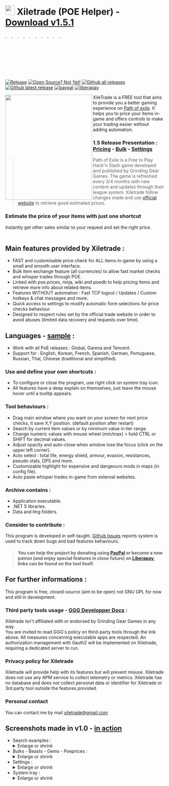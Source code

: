 # <img src="https://i.imgur.com/dhWQgtY.png" width="30" height="30"> Xiletrade (POE Helper) - [Download v1.5.1](https://github.com/maxensas/xiletrade/releases/download/1.5.1/Xiletrade_win-x64.rar)  

[<img width="3%" height="3%" src="https://user-images.githubusercontent.com/62154281/104107842-feae5080-52bf-11eb-8e8f-d8827f1f0334.png">](https://github.com/maxensas/xiletrade)
[<img width="3%" height="3%" src="https://user-images.githubusercontent.com/62154281/104107838-fd7d2380-52bf-11eb-8d47-f949fd7a3b58.png">](https://github.com/maxensas/xiletrade/blob/master/readme/README.kr.md)
[<img width="3%" height="3%" src="https://user-images.githubusercontent.com/62154281/104107835-fd7d2380-52bf-11eb-8e08-614b2610eca4.png">](https://github.com/maxensas/xiletrade/blob/master/readme/README.fr.md)
[<img width="3%" height="3%" src="https://user-images.githubusercontent.com/62154281/104107839-fe15ba00-52bf-11eb-807e-25088a595f33.png">](https://github.com/maxensas/xiletrade/blob/master/readme/README.es.md)
[<img width="3%" height="3%" src="https://user-images.githubusercontent.com/62154281/104107836-fd7d2380-52bf-11eb-8ba2-bcdc04dab8b9.png">](https://github.com/maxensas/xiletrade/blob/master/readme/README.de.md)
[<img width="3%" height="3%" src="https://user-images.githubusercontent.com/62154281/104107833-fce48d00-52bf-11eb-896a-c5671965cb51.png">](https://github.com/maxensas/xiletrade/blob/master/readme/README.pt.md)
[<img width="3%" height="3%" src="https://user-images.githubusercontent.com/62154281/104107837-fd7d2380-52bf-11eb-8df0-091c9d9cc05a.png">](https://github.com/maxensas/xiletrade/blob/master/readme/README.ru.md)
[<img width="3%" height="3%" src="https://user-images.githubusercontent.com/62154281/104107841-feae5080-52bf-11eb-8ca7-1f402cbf6e5e.png">](https://github.com/maxensas/xiletrade/blob/master/readme/README.th.md)
[<img width="3%" height="3%" src="https://user-images.githubusercontent.com/62154281/104107840-fe15ba00-52bf-11eb-939e-d98bba60877d.png">](https://github.com/maxensas/xiletrade/blob/master/readme/README.tw.md)
[<img width="3%" height="3%" src="https://user-images.githubusercontent.com/62154281/104107834-fce48d00-52bf-11eb-8902-02d5a6d457c8.png">](https://github.com/maxensas/xiletrade/blob/master/readme/README.cn.md)<br>  
[![Release](https://img.shields.io/github/release/maxensas/xiletrade.svg)](https://github.com/maxensas/xiletrade/releases/) 
[![Open Source? Not Yet!](https://badgen.net/badge/Open%20Source%20%3F/not%20yet%20%21/d55a4c?icon=github)](https://github.com/maxensas/xiletrade/tree/master/project) 
[![Github all releases](https://img.shields.io/github/downloads/maxensas/xiletrade/total.svg)](https://GitHub.com/maxensas/xiletrade/releases/) [![Github latest release](https://img.shields.io/github/downloads/maxensas/xiletrade/latest/total.svg)](https://GitHub.com/maxensas/xiletrade/releases/) [![paypal](https://img.shields.io/badge/Donate-Paypal-blue.svg)](https://www.paypal.com/donate/?hosted_button_id=48ZSB3UMNAU6J) [![liberapay](https://img.shields.io/liberapay/patrons/Xiletrade.svg?logo=liberapay)](https://en.liberapay.com/Xiletrade/donate) 


<img align="left" width="275" height="332" src="https://user-images.githubusercontent.com/62154281/120824737-04e7e680-c559-11eb-9ef7-1c29038ca131.png">

XileTrade is a FREE tool that aims to provide you a better gaming experience on [Path of exile](https://www.pathofexile.com/). It helps you to price your items in-game and offers controls to make your trading easier without adding automation.
### 1.5 Release Presentation : [Pricing](https://youtu.be/4mP3uOsr8oc) - [Bulk](https://youtu.be/6yuLZXTho-A) - [Settings](https://youtu.be/libdIjrNM-8 )<br>
>Path of Exile is a Free to Play Hack'n Slash game developed and published by Grinding Gear Games. The game is refreshed every 3/4 months with new content and updates through their league system.
>Xiletrade follow changes made and use [official website](https://www.pathofexile.com/trade/) to retrieve good estimated prices.
### Estimate the price of your items with just one shortcut
Instantly get other sales similar to your request and set the right price.<br><br>

## Main features provided by Xiletrade :
* FAST and customisable price check for ALL items in-game by using a small and smooth user interface.
* Bulk item exchange feature (all currencies) to allow fast market checks and whisper trades through POE.
* Linked with poe.prices, ninja, wiki and poedb to help pricing items and retrieve more info about related items.
* Features WITHOUT automation : Fast TCP logout / Updates / Custom hotkeys & chat messages and more.
* Quick access to settings to modify automatic form selections for price checks behaviour.
* Designed to respect rules set by the official trade website in order to avoid abuses (limited data recovery and requests over time).

## Languages - [sample](https://github.com/maxensas/xiletrade/blob/master/LANGUAGES.md) :
* Work with all PoE releases : Global, Garena and Tencent.
* Support for : English, Korean, French, Spanish, German, Portuguese, Russian, Thaï, Chinese (traditional and simplified).

### Use and define your own shortcuts :
* To configure or close the program, use right click on system tray icon.
* All features have a deep explain on themselves, just leave the mouse hover until a tooltip appears.

### Tool behaviours :
* Drag main window where you want on your screen for next price checks, it save X,Y position. (default position after restart)
* Search by current item values or by minimum value in tier range.
* Change numeric values with mouse wheel (min/max) > hold CTRL or SHIFT for decimal values.
* Adjust opacity and auto-close when window lose the focus (click on the upper left corner).
* Auto select : total life, energy shield, armour, evasion, resistances, pseudo stats, DPS and more.
* Customizable highlight for expensive and dangeours mods in maps (in config file).
* Auto paste whisper trades in-game from external websites.

### Archive contains :
* Application executable.
* .NET 5 libraries. 
* Data and Img folders.

### Consider to contribute :
This program is developed in self-taught. [Github Issues](https://github.com/maxensas/xiletrade/issues) reports system is used to track down bugs and bad features behaviours.
> #### You can help the project by donating using [PayPal](https://www.paypal.com/donate/?hosted_button_id=48ZSB3UMNAU6J) or become a new patron (and enjoy special features in close future) on [Liberapay](https://liberapay.com/Xiletrade/), links can be found on the tool itself.

## For further informations :
This program is free, closed-source (aim to be open) not GNU GPL for now and still in development.  

### Third party tools usage - [GGG Developper Docs](https://www.pathofexile.com/developer/docs/index#policy) :
Xiletrade isn't affiliated with or endorsed by Grinding Gear Games in any way.<br>
You are invited to read GGG's policy on third-party tools through the link above. All measures concerning executable apps are respected. An authorization management with 0auth2 will be implemented on Xiletrade, requiring a dedicated server to run.<br>

### Privacy policy for Xiletrade
Xiletrade will provide help with its features but will prevent misuse. Xiletrade does not use any APM service to collect telemetry or metrics.
Xiletrade has no database and does not collect personal data or identifier for Xiletrade or 3rd party tool outside the features provided.

### Personal contact
You can contact me by mail [xiletrade@gmail.com](mailto:xiletrade@gmail.com)  

## Screenshots made in v1.0 - [in action](https://github.com/maxensas/xiletrade/blob/master/SCREENSHOTS.md)
* Search examples :<details><summary>Enlarge or shrink</summary><img src="https://user-images.githubusercontent.com/62154281/104071582-bfbdc380-5209-11eb-8702-e0488e2deb29.png" width="20%" height="20%"> <img src="https://user-images.githubusercontent.com/62154281/104071669-e8de5400-5209-11eb-8b78-b11148e33ce1.png" width="20%" height="20%"> <img src="https://user-images.githubusercontent.com/62154281/104071722-06132280-520a-11eb-94cf-6dc8a7fc357f.png" width="20%" height="20%"> <img src="https://user-images.githubusercontent.com/62154281/104071773-22af5a80-520a-11eb-8f64-2d44d4267db0.png" width="20%" height="20%"></details>
* Bulks - Beasts - Gems - Poeprices :<details><summary>Enlarge or shrink</summary><img src="https://user-images.githubusercontent.com/62154281/104072417-79696400-520b-11eb-884b-4c2ab9687aa1.png" width="20%" height="20%"> <img src="https://user-images.githubusercontent.com/62154281/104072476-9b62e680-520b-11eb-834b-e8ca43e32f3c.png" width="20%" height="20%" align="top"> <img src="https://user-images.githubusercontent.com/62154281/104072512-addd2000-520b-11eb-878c-a9022ab55f26.png" width="20%" height="20%" align="top"> <img src="https://user-images.githubusercontent.com/62154281/104073427-f39ae800-520d-11eb-9266-24a44f6e9708.png" width="20%" height="20%" align="top"></details>
* Settings :<details><summary>Enlarge or shrink</summary><img src="https://user-images.githubusercontent.com/62154281/104072131-d6b0e580-520a-11eb-97fe-6b917e9d5bb6.png" width="20%" height="20%"> <img src="https://user-images.githubusercontent.com/62154281/104072169-f7793b00-520a-11eb-8417-02b2d4185463.png" width="20%" height="20%"> <img src="https://user-images.githubusercontent.com/62154281/104072213-0e1f9200-520b-11eb-8c13-bab34c9a807a.png" width="20%" height="20%"> </details>
* System tray :<details><summary>Enlarge or shrink</summary><img src="https://user-images.githubusercontent.com/62154281/104071973-7c178980-520a-11eb-8669-0527c3925b9e.png" width="30%" height="30%"></details>
